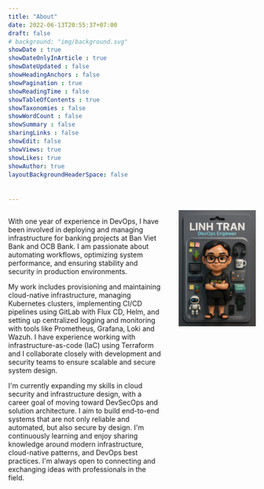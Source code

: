 ```yaml
---
title: "About"
date: 2022-06-13T20:55:37+07:00
draft: false
# background: "img/background.svg"
showDate : true
showDateOnlyInArticle : true
showDateUpdated : false
showHeadingAnchors : false
showPagination : true
showReadingTime : false
showTableOfContents : true
showTaxonomies : false
showWordCount : false
showSummary : false
sharingLinks : false
showEdit: false
showViews: true
showLikes: true
showAuthor: true
layoutBackgroundHeaderSpace: false


---
```

<div style="display: flex; align-items: flex-start; gap: 2rem;">

<div style="flex: 2;">

With one year of experience in DevOps, I have been involved in deploying and managing infrastructure for banking projects at Ban Viet Bank and OCB Bank. I am passionate about automating workflows, optimizing system performance, and ensuring stability and security in production environments.

My work includes provisioning and maintaining cloud-native infrastructure, managing Kubernetes clusters, implementing CI/CD pipelines using GitLab with Flux CD, Helm, and setting up centralized logging and monitoring with tools like Prometheus, Grafana, Loki and Wazuh. I have experience working with infrastructure-as-code (IaC) using Terraform and I collaborate closely with development and security teams to ensure scalable and secure system design.

I'm currently expanding my skills in cloud security and infrastructure design, with a career goal of moving toward DevSecOps and solution architecture. I aim to build end-to-end systems that are not only reliable and automated, but also secure by design. I'm continuously learning and enjoy sharing knowledge around modern infrastructure, cloud-native patterns, and DevOps best practices. I'm always open to connecting and exchanging ideas with professionals in the field.

</div>

<div style="flex: 1;">
  <img src="pic_ai.jpg" alt="My Photo" class="customProfilePicture">
</div>

</div>



